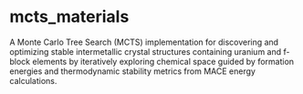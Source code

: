 # mcts_materials
A Monte Carlo Tree Search (MCTS) implementation for discovering and optimizing stable intermetallic crystal structures containing uranium and f-block elements by iteratively exploring chemical space guided by formation energies and thermodynamic stability metrics from MACE energy calculations.
